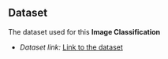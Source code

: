 ## Dataset

The dataset used for this **Image Classification**
- *Dataset link:* [Link to the dataset](https://drive.google.com/drive/folders/1wW2WiOj5_NV8j1sAqP1dTpO1K-VAvXRU?usp=drive_link)
